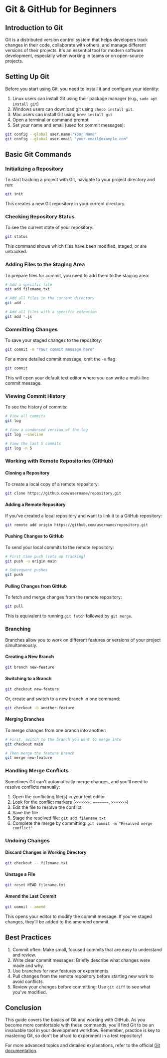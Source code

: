 # Git & GitHub for Beginners

## Introduction to Git

Git is a distributed version control system that helps developers track changes in their code, collaborate with others, and manage different versions of their projects. It's an essential tool for modern software development, especially when working in teams or on open-source projects.

## Setting Up Git

Before you start using Git, you need to install it and configure your identity:

1. Linux users can install Git using their package manager (e.g., `sudo apt install git`)
2. Windows users can download git using `choco install git`.
3. Mac users can install Git using `brew install git`
4. Open a terminal or command prompt
5. Set your name and email (used for commit messages):

```bash
git config --global user.name "Your Name"
git config --global user.email "your.email@example.com"
```

## Basic Git Commands

### Initializing a Repository

To start tracking a project with Git, navigate to your project directory and run:

```bash
git init
```

This creates a new Git repository in your current directory.

### Checking Repository Status

To see the current state of your repository:

```bash
git status
```

This command shows which files have been modified, staged, or are untracked.

### Adding Files to the Staging Area

To prepare files for commit, you need to add them to the staging area:

```bash
# Add a specific file
git add filename.txt

# Add all files in the current directory
git add .

# Add all files with a specific extension
git add *.js
```

### Committing Changes

To save your staged changes to the repository:

```bash
git commit -m "Your commit message here"
```

For a more detailed commit message, omit the `-m` flag:

```bash
git commit
```

This will open your default text editor where you can write a multi-line commit message.

### Viewing Commit History

To see the history of commits:

```bash
# View all commits
git log

# View a condensed version of the log
git log --oneline

# View the last 5 commits
git log -n 5
```

### Working with Remote Repositories (GitHub)

#### Cloning a Repository

To create a local copy of a remote repository:

```bash
git clone https://github.com/username/repository.git
```

#### Adding a Remote Repository

If you've created a local repository and want to link it to a GitHub repository:

```bash
git remote add origin https://github.com/username/repository.git
```

#### Pushing Changes to GitHub

To send your local commits to the remote repository:

```bash
# First time push (sets up tracking)
git push -u origin main

# Subsequent pushes
git push
```

#### Pulling Changes from GitHub

To fetch and merge changes from the remote repository:

```bash
git pull
```

This is equivalent to running `git fetch` followed by `git merge`.

### Branching

Branches allow you to work on different features or versions of your project simultaneously.

#### Creating a New Branch

```bash
git branch new-feature
```

#### Switching to a Branch

```bash
git checkout new-feature
```

Or, create and switch to a new branch in one command:

```bash
git checkout -b another-feature
```

#### Merging Branches

To merge changes from one branch into another:

```bash
# First, switch to the branch you want to merge into
git checkout main

# Then merge the feature branch
git merge new-feature
```

### Handling Merge Conflicts

Sometimes Git can't automatically merge changes, and you'll need to resolve conflicts manually:

1. Open the conflicting file(s) in your text editor
2. Look for the conflict markers (`<<<<<<<`, `=======`, `>>>>>>>`)
3. Edit the file to resolve the conflict
4. Save the file
5. Stage the resolved file: `git add filename.txt`
6. Complete the merge by committing: `git commit -m "Resolved merge conflict"`

### Undoing Changes

#### Discard Changes in Working Directory

```bash
git checkout -- filename.txt
```

#### Unstage a File

```bash
git reset HEAD filename.txt
```

#### Amend the Last Commit

```bash
git commit --amend
```

This opens your editor to modify the commit message. If you've staged changes, they'll be added to the amended commit.

## Best Practices

1. Commit often: Make small, focused commits that are easy to understand and review.
2. Write clear commit messages: Briefly describe what changes were made and why.
3. Use branches for new features or experiments.
4. Pull changes from the remote repository before starting new work to avoid conflicts.
5. Review your changes before committing: Use `git diff` to see what you've modified.

## Conclusion

This guide covers the basics of Git and working with GitHub. As you become more comfortable with these commands, you'll find Git to be an invaluable tool in your development workflow. Remember, practice is key to mastering Git, so don't be afraid to experiment in a test repository!

For more advanced topics and detailed explanations, refer to the official [Git documentation](https://git-scm.com/doc).
